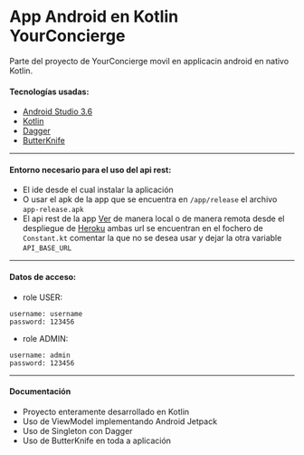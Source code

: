 # App Android en Kotlin YourConcierge
Parte del proyecto de YourConcierge movil en applicacin android en nativo Kotlin.

#### Tecnologías usadas:
* [Android Studio 3.6](https://developer.android.com/studio)
* [Kotlin](https://kotlinlang.org/)
* [Dagger](https://dagger.dev/)
* [ButterKnife](https://jakewharton.github.io/butterknife/)

***

#### Entorno necesario para el uso del api rest:
* El ide desde el cual instalar la aplicación
* O usar el apk de la app que se encuentra en `/app/release` el archivo `app-release.apk`
* El api rest de la app [Ver](https://github.com/DanielSantanoF/YourConcierge/tree/master/API/YourConcierge) de manera local o de manera remota desde el despliegue de [Heroku](https://www.heroku.com/) ambas url se encuentran en el fochero de `Constant.kt` comentar la que no se desea usar y dejar la otra variable `API_BASE_URL`

***

#### Datos de acceso:
* role USER:
```
username: username
password: 123456
```
* role ADMIN: 
```
username: admin
password: 123456
```

***

#### Documentación
* Proyecto enteramente desarrollado en Kotlin
* Uso de ViewModel implementando Android Jetpack
* Uso de Singleton con Dagger
* Uso de ButterKnife en toda a aplicación
